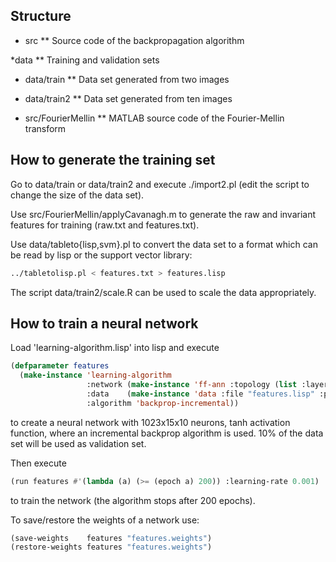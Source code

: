 ## Structure

* src
**  Source code of the backpropagation algorithm

*data
** Training and validation sets

* data/train
** Data set generated from two images

* data/train2
**  Data set generated from ten images

* src/FourierMellin
**  MATLAB source code of the Fourier-Mellin transform

## How to generate the training set

Go to data/train or data/train2 and execute ./import2.pl
(edit the script to change the size of the data set).

Use src/FourierMellin/applyCavanagh.m to generate the raw and
invariant features for training (raw.txt and features.txt).

Use data/tableto{lisp,svm}.pl to convert the data set
to a format which can be read by lisp or the support vector
library:
```sh
../tabletolisp.pl < features.txt > features.lisp
```
The script data/train2/scale.R can be used to scale the
data appropriately.

## How to train a neural network
Load 'learning-algorithm.lisp' into lisp and execute

```lisp
(defparameter features
  (make-instance 'learning-algorithm
                 :network (make-instance 'ff-ann :topology (list :layers '(1023 15 10) :transf *tanh*))
                 :data    (make-instance 'data :file "features.lisp" :percentage 10)
                 :algorithm 'backprop-incremental))
```

to create a neural network with 1023x15x10 neurons, tanh activation
function, where an incremental backprop algorithm is used. 10% of the
data set will be used as validation set.

Then execute
```lisp
(run features #'(lambda (a) (>= (epoch a) 200)) :learning-rate 0.001)
```
to train the network (the algorithm stops after 200 epochs).

To save/restore the weights of a network use:
```lisp
(save-weights    features "features.weights")
(restore-weights features "features.weights")
```
